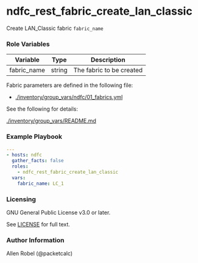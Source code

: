 # ndfc_rest_fabric_create_lan_classic

Create LAN_Classic fabric ``fabric_name``

### Role Variables

Variable        | Type   | Description
----------------|--------|----------------------------------------
fabric_name     | string | The fabric to be created

Fabric parameters are defined in the following file:

- [./inventory/group_vars/ndfc/01_fabrics.yml](/inventory/group_vars/ndfc/01_fabrics.yml)

See the following for details:

[./inventory/group_vars/README.md](/inventory/group_vars/README.md)

### Example Playbook

```yaml
---
- hosts: ndfc
  gather_facts: false
  roles:
    - ndfc_rest_fabric_create_lan_classic
  vars:
    fabric_name: LC_1
```

### Licensing

GNU General Public License v3.0 or later.

See [LICENSE](https://www.gnu.org/licenses/gpl-3.0.txt) for full text.

### Author Information

Allen Robel (@packetcalc)
